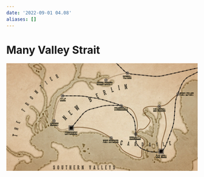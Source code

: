 ```yaml
---
date: '2022-09-01 04.08'
aliases: []
---
```


# Many Valley Strait

![](_attachments/Pasted%20image%2020220901160828.png)
